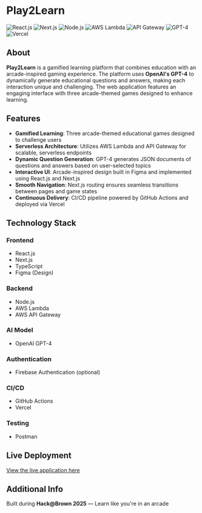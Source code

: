 # Play2Learn

![React.js](https://img.shields.io/badge/React.js-61DAFB?logo=react&logoColor=white&style=for-the-badge)
![Next.js](https://img.shields.io/badge/Next.js-000000?logo=next.js&logoColor=white&style=for-the-badge)
![Node.js](https://img.shields.io/badge/Node.js-339933?logo=node.js&logoColor=white&style=for-the-badge)
![AWS Lambda](https://img.shields.io/badge/AWS%20Lambda-FF9900?logo=amazon-aws&logoColor=white&style=for-the-badge)
![API Gateway](https://img.shields.io/badge/API%20Gateway-F29100?logo=amazon-aws&logoColor=white&style=for-the-badge)
![GPT-4](https://img.shields.io/badge/GPT--4-412991?logo=openai&logoColor=white&style=for-the-badge)
![Vercel](https://img.shields.io/badge/Vercel-000000?logo=vercel&logoColor=white&style=for-the-badge)

## About

**Play2Learn** is a gamified learning platform that combines education with an arcade-inspired gaming experience. The platform uses **OpenAI's GPT-4** to dynamically generate educational questions and answers, making each interaction unique and challenging. The web application features an engaging interface with three arcade-themed games designed to enhance learning.

## Features

- **Gamified Learning**: Three arcade-themed educational games designed to challenge users  
- **Serverless Architecture**: Utilizes AWS Lambda and API Gateway for scalable, serverless endpoints  
- **Dynamic Question Generation**: GPT-4 generates JSON documents of questions and answers based on user-selected topics  
- **Interactive UI**: Arcade-inspired design built in Figma and implemented using React.js and Next.js  
- **Smooth Navigation**: Next.js routing ensures seamless transitions between pages and game states  
- **Continuous Delivery**: CI/CD pipeline powered by GitHub Actions and deployed via Vercel

## Technology Stack

### Frontend
- React.js  
- Next.js  
- TypeScript  
- Figma (Design)

### Backend
- Node.js  
- AWS Lambda  
- AWS API Gateway

### AI Model
- OpenAI GPT-4

### Authentication
- Firebase Authentication (optional)

### CI/CD
- GitHub Actions  
- Vercel

### Testing
- Postman

## Live Deployment

[View the live application here](https://play2learn-ten.vercel.app/)

## Additional Info

Built during **Hack@Brown 2025** — Learn like you're in an arcade
